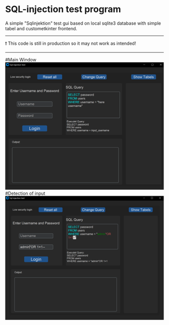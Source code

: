 # SQL-injection test program
A simple "Sqlinjektion" test gui based on local sqlite3 database with simple tabel and custometkinter frontend.

---
❗ This code is still in production so it may not work as intended!

---
#Main Window
![Main look](https://github.com/fennekdev/sql_injection_testgui/blob/main/screenshots/screenshot_1.PNG)
#Detection of input
![Main look](https://github.com/fennekdev/sql_injection_testgui/blob/main/screenshots/screenshot_2.PNG)
